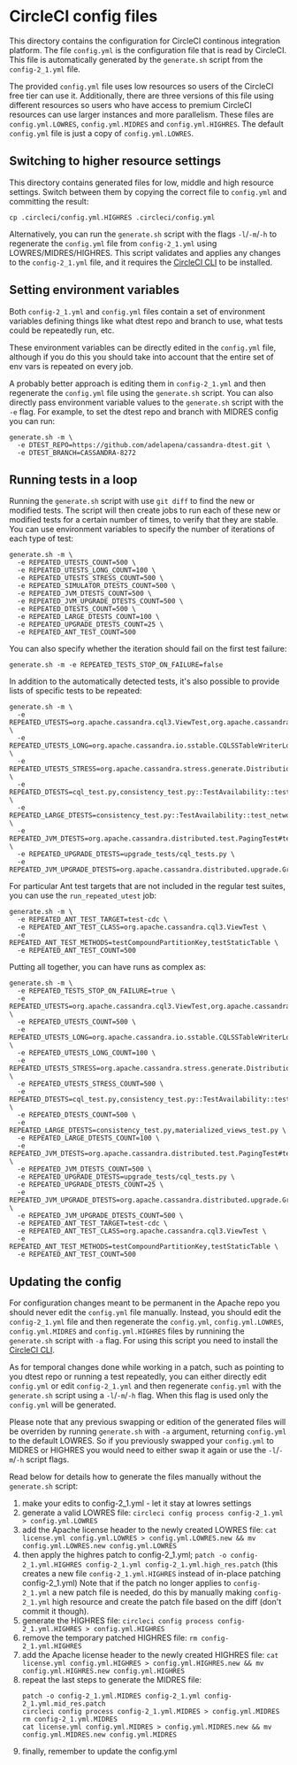 <!--
#
# Licensed to the Apache Software Foundation (ASF) under one
# or more contributor license agreements.  See the NOTICE file
# distributed with this work for additional information
# regarding copyright ownership.  The ASF licenses this file
# to you under the Apache License, Version 2.0 (the
# "License"); you may not use this file except in compliance
# with the License.  You may obtain a copy of the License at
#
#     http://www.apache.org/licenses/LICENSE-2.0
#
# Unless required by applicable law or agreed to in writing, software
# distributed under the License is distributed on an "AS IS" BASIS,
# WITHOUT WARRANTIES OR CONDITIONS OF ANY KIND, either express or implied.
# See the License for the specific language governing permissions and
# limitations under the License.
#
-->

# CircleCI config files

This directory contains the configuration for CircleCI continous integration platform.
The file `config.yml` is the configuration file that is read by CircleCI. This file is
automatically generated by the `generate.sh` script from the `config-2_1.yml` file.

The provided `config.yml` file uses low resources so users of the CircleCI free tier can
use it. Additionally, there are three versions of this file using different resources so
users who have access to premium CircleCI resources can use larger instances and more
parallelism. These files are `config.yml.LOWRES`, `config.yml.MIDRES` and `config.yml.HIGHRES`.
The default `config.yml` file is just a copy of `config.yml.LOWRES`.

## Switching to higher resource settings
This directory contains generated files for low, middle and high resource settings.
Switch between them by copying the correct file to `config.yml` and committing the result:

`cp .circleci/config.yml.HIGHRES .circleci/config.yml`

Alternatively, you can run the `generate.sh` script with the flags `-l`/`-m`/`-h`
to regenerate the `config.yml` file from `config-2_1.yml` using LOWRES/MIDRES/HIGHRES.
This script validates and applies any changes to the `config-2_1.yml` file, and it
requires the [CircleCI CLI](https://circleci.com/docs/2.0/local-cli/#install) to be
installed.

## Setting environment variables
Both `config-2_1.yml` and `config.yml` files contain a set of environment variables
defining things like what dtest repo and branch to use, what tests could be repeatedly
run, etc.

These environment variables can be directly edited in the `config.yml` file, although if
you do this you should take into account that the entire set of env vars is repeated on
every job. 

A probably better approach is editing them in `config-2_1.yml` and then regenerate the
`config.yml` file using the `generate.sh` script. You can also directly pass environment
variable values to the `generate.sh` script with the `-e` flag. For example, to set the
dtest repo and branch with MIDRES config you can run:

```
generate.sh -m \
  -e DTEST_REPO=https://github.com/adelapena/cassandra-dtest.git \
  -e DTEST_BRANCH=CASSANDRA-8272

```

## Running tests in a loop
Running the `generate.sh` script with use `git diff` to find the new or modified tests.
The script will then create jobs to run each of these new or modified tests for a certain
number of times, to verify that they are stable. You can use environment variables to
specify the number of iterations of each type of test:
```
generate.sh -m \
  -e REPEATED_UTESTS_COUNT=500 \
  -e REPEATED_UTESTS_LONG_COUNT=100 \
  -e REPEATED_UTESTS_STRESS_COUNT=500 \
  -e REPEATED_SIMULATOR_DTESTS_COUNT=500 \
  -e REPEATED_JVM_DTESTS_COUNT=500 \
  -e REPEATED_JVM_UPGRADE_DTESTS_COUNT=500 \
  -e REPEATED_DTESTS_COUNT=500 \
  -e REPEATED_LARGE_DTESTS_COUNT=100 \
  -e REPEATED_UPGRADE_DTESTS_COUNT=25 \
  -e REPEATED_ANT_TEST_COUNT=500
```
You can also specify whether the iteration should fail on the first test failure:
```
generate.sh -m -e REPEATED_TESTS_STOP_ON_FAILURE=false
```
In addition to the automatically detected tests, it's also possible to provide lists of
specific tests to be repeated:
```
generate.sh -m \
  -e REPEATED_UTESTS=org.apache.cassandra.cql3.ViewTest,org.apache.cassandra.db.CellTest \
  -e REPEATED_UTESTS_LONG=org.apache.cassandra.io.sstable.CQLSSTableWriterLongTest#testWideRow \
  -e REPEATED_UTESTS_STRESS=org.apache.cassandra.stress.generate.DistributionGaussianTest \
  -e REPEATED_DTESTS=cql_test.py,consistency_test.py::TestAvailability::test_simple_strategy \
  -e REPEATED_LARGE_DTESTS=consistency_test.py::TestAvailability::test_network_topology_strategy \
  -e REPEATED_JVM_DTESTS=org.apache.cassandra.distributed.test.PagingTest#testPaging \
  -e REPEATED_UPGRADE_DTESTS=upgrade_tests/cql_tests.py \
  -e REPEATED_JVM_UPGRADE_DTESTS=org.apache.cassandra.distributed.upgrade.GroupByTest
```
For particular Ant test targets that are not included in the regular test suites, you can
use the `run_repeated_utest` job:
```
generate.sh -m \
  -e REPEATED_ANT_TEST_TARGET=test-cdc \
  -e REPEATED_ANT_TEST_CLASS=org.apache.cassandra.cql3.ViewTest \
  -e REPEATED_ANT_TEST_METHODS=testCompoundPartitionKey,testStaticTable \
  -e REPEATED_ANT_TEST_COUNT=500
```
Putting all together, you can have runs as complex as:
```
generate.sh -m \
  -e REPEATED_TESTS_STOP_ON_FAILURE=true \
  -e REPEATED_UTESTS=org.apache.cassandra.cql3.ViewTest,org.apache.cassandra.db.CellTest \
  -e REPEATED_UTESTS_COUNT=500 \
  -e REPEATED_UTESTS_LONG=org.apache.cassandra.io.sstable.CQLSSTableWriterLongTest#testWideRow \
  -e REPEATED_UTESTS_LONG_COUNT=100 \
  -e REPEATED_UTESTS_STRESS=org.apache.cassandra.stress.generate.DistributionGaussianTest \
  -e REPEATED_UTESTS_STRESS_COUNT=500 \
  -e REPEATED_DTESTS=cql_test.py,consistency_test.py::TestAvailability::test_simple_strategy \
  -e REPEATED_DTESTS_COUNT=500 \
  -e REPEATED_LARGE_DTESTS=consistency_test.py,materialized_views_test.py \
  -e REPEATED_LARGE_DTESTS_COUNT=100 \
  -e REPEATED_JVM_DTESTS=org.apache.cassandra.distributed.test.PagingTest#testPaging \
  -e REPEATED_JVM_DTESTS_COUNT=500 \
  -e REPEATED_UPGRADE_DTESTS=upgrade_tests/cql_tests.py \
  -e REPEATED_UPGRADE_DTESTS_COUNT=25 \
  -e REPEATED_JVM_UPGRADE_DTESTS=org.apache.cassandra.distributed.upgrade.GroupByTest \
  -e REPEATED_JVM_UPGRADE_DTESTS_COUNT=500 \
  -e REPEATED_ANT_TEST_TARGET=test-cdc \
  -e REPEATED_ANT_TEST_CLASS=org.apache.cassandra.cql3.ViewTest \
  -e REPEATED_ANT_TEST_METHODS=testCompoundPartitionKey,testStaticTable \
  -e REPEATED_ANT_TEST_COUNT=500
```

## Updating the config
For configuration changes meant to be permanent in the Apache repo you should never edit
the `config.yml` file manually. Instead, you should edit the `config-2_1.yml` file and then
regenerate the `config.yml`, `config.yml.LOWRES`, `config.yml.MIDRES` and `config.yml.HIGHRES`
files by runnining the `generate.sh` script with `-a` flag. For using this script you
need to install the [CircleCI CLI](https://circleci.com/docs/2.0/local-cli/#install).

As for temporal changes done while working in a patch, such as pointing to you dtest repo or
running a test repeatedly, you can either directly edit `config.yml` or edit `config-2_1.yml`
and then regenerate `config.yml` with the `generate.sh` script using a `-l`/`-m`/`-h` flag.
When this flag is used only the `config.yml` will be generated.

Please note that any previous swapping or edition of the generated files will be overriden
by running `generate.sh` with `-a` argument, returning `config.yml` to the default LOWRES. So if
you previously swapped your `config.yml` to MIDRES or HIGHRES you would need to either swap it
again or use the `-l`/`-m`/`-h` script flags.

Read below for details how to generate the files manually without the `generate.sh` script:

1. make your edits to config-2_1.yml - let it stay at lowres settings
2. generate a valid LOWRES file:
   `circleci config process config-2_1.yml > config.yml.LOWRES`
3. add the Apache license header to the newly created LOWRES file:
   `cat license.yml config.yml.LOWRES > config.yml.LOWRES.new && mv config.yml.LOWRES.new config.yml.LOWRES`
4. then apply the highres patch to config-2_1.yml;
   `patch -o config-2_1.yml.HIGHRES config-2_1.yml config-2_1.yml.high_res.patch`
   (this creates a new file `config-2_1.yml.HIGHRES` instead of in-place patching
   config-2_1.yml)
   Note that if the patch no longer applies to `config-2_1.yml` a new patch file
   is needed, do this by manually making `config-2_1.yml` high resource and create
   the patch file based on the diff (don't commit it though).
5. generate the HIGHRES file:
   `circleci config process config-2_1.yml.HIGHRES > config.yml.HIGHRES`
6. remove the temporary patched HIGHRES file: `rm config-2_1.yml.HIGHRES`
7. add the Apache license header to the newly created HIGHRES file:
   `cat license.yml config.yml.HIGHRES > config.yml.HIGHRES.new && mv config.yml.HIGHRES.new config.yml.HIGHRES`
8. repeat the last steps to generate the MIDRES file:
   ```
   patch -o config-2_1.yml.MIDRES config-2_1.yml config-2_1.yml.mid_res.patch
   circleci config process config-2_1.yml.MIDRES > config.yml.MIDRES
   rm config-2_1.yml.MIDRES
   cat license.yml config.yml.MIDRES > config.yml.MIDRES.new && mv config.yml.MIDRES.new config.yml.MIDRES
   ```
9. finally, remember to update the config.yml
